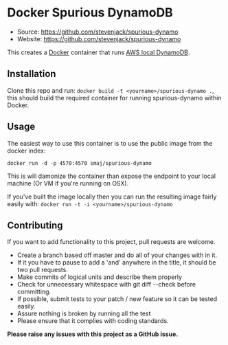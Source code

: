 # Docker Spurious DynamoDB

 * Source: https://github.com/stevenjack/spurious-dynamo
 * Website: https://github.com/stevenjack/spurious-dynamo

This creates a [Docker](http://docker.io) container that runs [AWS local DynamoDB](http://docs.aws.amazon.com/amazondynamodb/latest/developerguide/Tools.DynamoDBLocal.html).


## Installation

Clone this repo and run: `docker build -t <yourname>/spurious-dynamo .`, this should build
the required container for running spurious-dynamo within Docker.


## Usage

The easiest way to use this container is to use the public image from the docker index:

`docker run -d -p 4570:4570 smaj/spurious-dynamo`

This is will damonize the container than expose the endpoint to your local machine (Or VM if you're running on OSX).



If you've built the image locally then you can run the resulting image fairly easily with: `docker run -t -i <yourname>/spurious-dynamo`


## Contributing

If you want to add functionality to this project, pull requests are welcome.

 * Create a branch based off master and do all of your changes with in it.
 * If it you have to pause to add a 'and' anywhere in the title, it should be two pull requests.
 * Make commits of logical units and describe them properly
 * Check for unnecessary whitespace with git diff --check before committing.
 * If possible, submit tests to your patch / new feature so it can be tested easily.
 * Assure nothing is broken by running all the test
 * Please ensure that it complies with coding standards.

**Please raise any issues with this project as a GitHub issue.**
